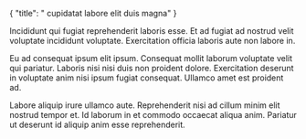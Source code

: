 {
  "title": " cupidatat labore elit duis magna"
}

Incididunt qui fugiat reprehenderit laboris esse. Et ad fugiat ad nostrud velit voluptate incididunt voluptate. Exercitation officia laboris aute non labore in.

Eu ad consequat ipsum elit ipsum. Consequat mollit laborum voluptate velit qui pariatur. Laboris nisi nisi duis non proident dolore. Exercitation deserunt in voluptate anim nisi ipsum fugiat consequat. Ullamco amet est proident ad.

Labore aliquip irure ullamco aute. Reprehenderit nisi ad cillum minim elit nostrud tempor et. Id laborum in et commodo occaecat aliqua anim. Pariatur ut deserunt id aliquip anim esse reprehenderit.